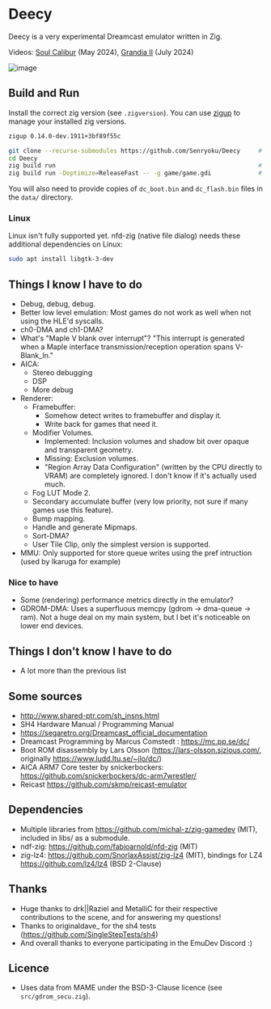 # Deecy

Deecy is a very experimental Dreamcast emulator written in Zig.

Videos: [Soul Calibur](https://www.youtube.com/watch?v=IuY1Qi1YygM) (May 2024), [Grandia II](https://www.youtube.com/watch?v=YQG3SSVfeis) (July 2024)

![image](https://github.com/user-attachments/assets/cf0027bb-b136-45d3-bec9-623c407660fa)

## Build and Run

Install the correct zig version (see `.zigversion`). You can use [zigup](https://github.com/marler8997/zigup) to manage your installed zig versions.

```sh
zigup 0.14.0-dev.1911+3bf89f55c
```

```sh
git clone --recurse-submodules https://github.com/Senryoku/Deecy     # Clone the repo and its submodules
cd Deecy
zig build run                                                        # Build and run in debug mode without any argument
zig build run -Doptimize=ReleaseFast -- -g game/game.gdi             # Build and run in release mode and loads a gdi
```

You will also need to provide copies of `dc_boot.bin` and `dc_flash.bin` files in the `data/` directory.

### Linux 

Linux isn't fully supported yet.
nfd-zig (native file dialog) needs these additional dependencies on Linux:
```sh
sudo apt install libgtk-3-dev
```

## Things I know I have to do

-   Debug, debug, debug.
-   Better low level emulation: Most games do not work as well when not using the HLE'd syscalls.
-   ch0-DMA and ch1-DMA?
-   What's "Maple V blank over interrupt"?
    "This interrupt is generated when a Maple interface transmission/reception operation spans V-Blank_In."
-   AICA:
    -   Stereo debugging
    -   DSP
    -   More debug
-   Renderer:
    -   Framebuffer:
        -   Somehow detect writes to framebuffer and display it.
        -   Write back for games that need it.
    -   Modifier Volumes.
        -   Implemented: Inclusion volumes and shadow bit over opaque and transparent geometry.
        -   Missing: Exclusion volumes.
        -   "Region Array Data Configuration" (written by the CPU directly to VRAM) are completely ignored. I don't know if it's actually used much.
    -   Fog LUT Mode 2.
    -   Secondary accumulate buffer (very low priority, not sure if many games use this feature).
    -   Bump mapping.
    -   Handle and generate Mipmaps.
    -   Sort-DMA?
    -   User Tile Clip, only the simplest version is supported.
-   MMU: Only supported for store queue writes using the pref intruction (used by Ikaruga for example)  

### Nice to have

-   Some (rendering) performance metrics directly in the emulator?
-   GDROM-DMA: Uses a superfluous memcpy (gdrom -> dma-queue -> ram). Not a huge deal on my main system, but I bet it's noticeable on lower end devices.

## Things I don't know I have to do

-   A lot more than the previous list

## Some sources

-   http://www.shared-ptr.com/sh_insns.html
-   SH4 Hardware Manual / Programming Manual
-   https://segaretro.org/Dreamcast_official_documentation
-   Dreamcast Programming by Marcus Comstedt : https://mc.pp.se/dc/
-   Boot ROM disassembly by Lars Olsson (https://lars-olsson.sizious.com/, originally https://www.ludd.ltu.se/~jlo/dc/)
-   AICA ARM7 Core tester by snickerbockers: https://github.com/snickerbockers/dc-arm7wrestler/
-   Reicast https://github.com/skmp/reicast-emulator

## Dependencies

-   Multiple libraries from https://github.com/michal-z/zig-gamedev (MIT), included in libs/ as a submodule.
-   ndf-zig: https://github.com/fabioarnold/nfd-zig (MIT)
-   zig-lz4: https://github.com/SnorlaxAssist/zig-lz4 (MIT), bindings for LZ4 https://github.com/lz4/lz4 (BSD 2-Clause)

## Thanks

-   Huge thanks to drk||Raziel and MetalliC for their respective contributions to the scene, and for answering my questions!
-   Thanks to originaldave\_ for the sh4 tests (https://github.com/SingleStepTests/sh4)
-   And overall thanks to everyone participating in the EmuDev Discord :)

## Licence

-   Uses data from MAME under the BSD-3-Clause licence (see `src/gdrom_secu.zig`).
